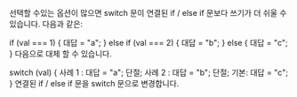 
선택할 수있는 옵션이 많으면 switch 문이 연결된 if / else if 문보다 쓰기가 더 쉬울 수 있습니다. 다음과 같은:

if (val === 1) {
  대답 = "a";
} else if (val === 2) {
  대답 = "b";
} else {
  대답 = "c";
}
다음으로 대체 할 수 있습니다.

switch (val) {
  사례 1 :
    대답 = "a";
    단절;
  사례 2 :
    대답 = "b";
    단절;
  기본:
    대답 = "c";
}
연결된 if / else if 문을 switch 문으로 변경합니다.